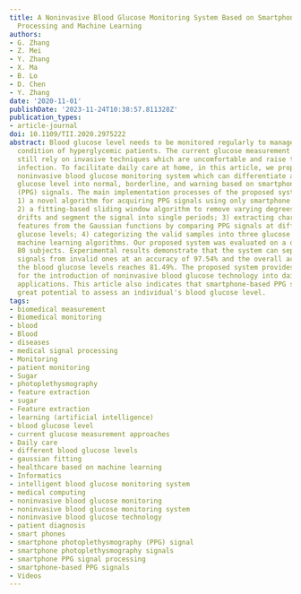 ```yaml
---
title: A Noninvasive Blood Glucose Monitoring System Based on Smartphone PPG Signal
  Processing and Machine Learning
authors:
- G. Zhang
- Z. Mei
- Y. Zhang
- X. Ma
- B. Lo
- D. Chen
- Y. Zhang
date: '2020-11-01'
publishDate: '2023-11-24T10:38:57.811328Z'
publication_types:
- article-journal
doi: 10.1109/TII.2020.2975222
abstract: Blood glucose level needs to be monitored regularly to manage the health
  condition of hyperglycemic patients. The current glucose measurement approaches
  still rely on invasive techniques which are uncomfortable and raise the risk of
  infection. To facilitate daily care at home, in this article, we propose an intelligent,
  noninvasive blood glucose monitoring system which can differentiate a user's blood
  glucose level into normal, borderline, and warning based on smartphone photoplethysmography
  (PPG) signals. The main implementation processes of the proposed system include
  1) a novel algorithm for acquiring PPG signals using only smartphone camera videos;
  2) a fitting-based sliding window algorithm to remove varying degrees of baseline
  drifts and segment the signal into single periods; 3) extracting characteristic
  features from the Gaussian functions by comparing PPG signals at different blood
  glucose levels; 4) categorizing the valid samples into three glucose levels by applying
  machine learning algorithms. Our proposed system was evaluated on a data set of
  80 subjects. Experimental results demonstrate that the system can separate valid
  signals from invalid ones at an accuracy of 97.54% and the overall accuracy of estimating
  the blood glucose levels reaches 81.49%. The proposed system provides a reference
  for the introduction of noninvasive blood glucose technology into daily or clinical
  applications. This article also indicates that smartphone-based PPG signals have
  great potential to assess an individual's blood glucose level.
tags:
- biomedical measurement
- Biomedical monitoring
- blood
- Blood
- diseases
- medical signal processing
- Monitoring
- patient monitoring
- Sugar
- photoplethysmography
- feature extraction
- sugar
- Feature extraction
- learning (artificial intelligence)
- blood glucose level
- current glucose measurement approaches
- Daily care
- different blood glucose levels
- gaussian fitting
- healthcare based on machine learning
- Informatics
- intelligent blood glucose monitoring system
- medical computing
- noninvasive blood glucose monitoring
- noninvasive blood glucose monitoring system
- noninvasive blood glucose technology
- patient diagnosis
- smart phones
- smartphone photoplethysmography (PPG) signal
- smartphone photoplethysmography signals
- smartphone PPG signal processing
- smartphone-based PPG signals
- Videos
---
```

